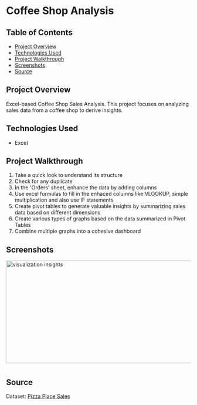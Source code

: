 # Coffee Shop Analysis

## Table of Contents
+ [Project Overview](#Project-overview)
+ [Technologies Used](#Technologies-Used)
+ [Project Walkthrough](#Project-Walkthrough)
+ [Screenshots](#Screenshots)
+ [Source](#Source)

## Project Overview
 Excel-based Coffee Shop Sales Analysis. This project focuses on analyzing sales data from a coffee shop to derive insights.
 
## Technologies Used
+ Excel

## Project Walkthrough
1. Take a quick look to understand its structure
2. Check for any duplicate
3. In the 'Orders' sheet, enhance the data by adding columns
4. Use excel formulas to fill in the enhaced columns like VLOOKUP, simple multiplication and also use IF statements
5. Create pivot tables to generate valuable insights by summarizing sales data based on different dimensions 
6. Create various types of graphs based on the data summarized in Pivot Tables
7. Combine multiple graphs into a cohesive dashboard

## Screenshots
<div style="display: flex; flex-direction: row;">
  <img  style="margin-bottom: 10px;" src="https://github.com/NilArj/Coffee-Shop/tree/fd68c19adafb49404591701730dc25025de189b7/Coffee%20Shop/images" alt="visualization insights" width="600" height="280">

</div>

## Source
Dataset: [Pizza Place Sales](https://mavenanalytics.io/challenges/maven-pizza-challenge/4)
